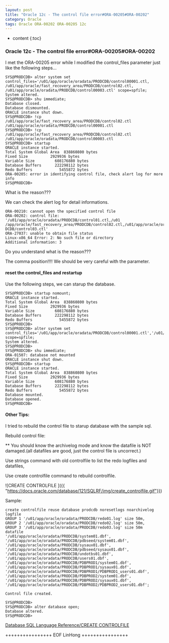 ```yaml
---
layout: post
title: "Oracle 12c - The control file error#ORA-00205#ORA-00202"
category: Oracle
tags: Oracle ORA-00202 ORA-00205 12c
---
```


* content
{:toc}


### Oracle 12c - The control file error#ORA-00205#ORA-00202

I met the ORA-00205 error while I modified the control_files parameter just like the following steps...

	SYS@PRODCDB> alter system set control_files='/u01/app/oracle/oradata/PRODCDB/control00001.ctl, /u01/app/oracle/fast_recovery_area/PRODCDB/control02.ctl, /u01/app/oracle/oradata/PRODCDB/control00003.ctl' scope=spfile;
	System altered.
	SYS@PRODCDB> shu immediate;
	Database closed.
	Database dismounted.
	ORACLE instance shut down.
	SYS@PRODCDB> !cp /u01/app/oracle/fast_recovery_area/PRODCDB/control02.ctl /u01/app/oracle/oradata/PRODCDB/control00001.ctl 
	SYS@PRODCDB> !cp /u01/app/oracle/fast_recovery_area/PRODCDB/control02.ctl /u01/app/oracle/oradata/PRODCDB/control00003.ctl        
	SYS@PRODCDB> startup
	ORACLE instance started.
	Total System Global Area  838860800 bytes
	Fixed Size		    2929936 bytes
	Variable Size		  608176880 bytes
	Database Buffers	  222298112 bytes
	Redo Buffers		    5455872 bytes
	ORA-00205: error in identifying control file, check alert log for more info
	SYS@PRODCDB>

What is the reason???










We can check the alert log for detail informations.

	ORA-00210: cannot open the specified control file
	ORA-00202: control file: '/u01/app/oracle/oradata/PRODCDB/control01.ctl,/u01
	/app/oracle/fast_recovery_area/PRODCDB/control02.ctl,/u01/app/oracle/oradata/PRO
	DCDB/control03.ctl'
	ORA-27037: unable to obtain file status
	Linux-x86_64 Error: 2: No such file or directory
	Additional information: 3

Do you understand what is the reason???

The comma position!!!! We should be very careful with the parameter.

#### reset the control_files and restartup

Use the following steps, we can starup the database.

	SYS@PRODCDB> startup nomount;
	ORACLE instance started.
	Total System Global Area  838860800 bytes
	Fixed Size		    2929936 bytes
	Variable Size		  608176880 bytes
	Database Buffers	  222298112 bytes
	Redo Buffers		    5455872 bytes
	SYS@PRODCDB> 
	SYS@PRODCDB> alter system set control_files='/u01/app/oracle/oradata/PRODCDB/control00001.ctl','/u01/app/oracle/fast_recovery_area/PRODCDB/control02.ctl','/u01/app/oracle/oradata/PRODCDB/control00003.ctl' scope=spfile;
	System altered.
	SYS@PRODCDB>
	SYS@PRODCDB> shu immediate;
	ORA-01507: database not mounted
	ORACLE instance shut down.
	SYS@PRODCDB> startup
	ORACLE instance started.
	Total System Global Area  838860800 bytes
	Fixed Size		    2929936 bytes
	Variable Size		  608176880 bytes
	Database Buffers	  222298112 bytes
	Redo Buffers		    5455872 bytes
	Database mounted.
	Database opened.
	SYS@PRODCDB> 

#### Other Tips: 

I tried to rebuild the control file to starup database with the sample sql.

Rebuild control file:

** You should know the archivelog mode and know the datafile is NOT damaged.(all datafiles are good, just the control file is uncorrect.)

Use strings command with old controlfile to list the redo logfiles and datafiles, 

Use create controlfile command to rebuild controlfile.

![CREATE CONTROLFILE ]({{ "https://docs.oracle.com/database/121/SQLRF/img/create_controlfile.gif"}})	

Sample:

	create controlfile reuse database prodcdb noresetlogs noarchivelog
	logfile
	GROUP 1 '/u01/app/oracle/oradata/PRODCDB/redo01.log' size 50m,
	GROUP 2 '/u01/app/oracle/oradata/PRODCDB/redo02.log' size 50m,
	GROUP 3 '/u01/app/oracle/oradata/PRODCDB/redo03.log' size 50m
	datafile
	'/u01/app/oracle/oradata/PRODCDB/system01.dbf',
	'/u01/app/oracle/oradata/PRODCDB/pdbseed/system01.dbf',
	'/u01/app/oracle/oradata/PRODCDB/sysaux01.dbf',
	'/u01/app/oracle/oradata/PRODCDB/pdbseed/sysaux01.dbf',
	'/u01/app/oracle/oradata/PRODCDB/undotbs01.dbf',
	'/u01/app/oracle/oradata/PRODCDB/users01.dbf',
	'/u01/app/oracle/oradata/PRODCDB/PDBPROD1/system01.dbf',
	'/u01/app/oracle/oradata/PRODCDB/PDBPROD1/sysaux01.dbf',
	'/u01/app/oracle/oradata/PRODCDB/PDBPROD1/PDBPROD1_users01.dbf',
	'/u01/app/oracle/oradata/PRODCDB/PDBPROD2/system01.dbf',
	'/u01/app/oracle/oradata/PRODCDB/PDBPROD2/sysaux01.dbf',
	'/u01/app/oracle/oradata/PRODCDB/PDBPROD2/PDBPROD2_users01.dbf';

	Control file created.

	SYS@PRODCDB> 
	SYS@PRODCDB> alter database open;
	Database altered.
	SYS@PRODCDB> 


	
[Database SQL Language Reference/CREATE CONTROLFILE ](https://docs.oracle.com/database/121/SQLRF/statements_5004.htm#SQLRF01203)




	
++++++++++++++++ EOF LinHong ++++++++++++++++	





